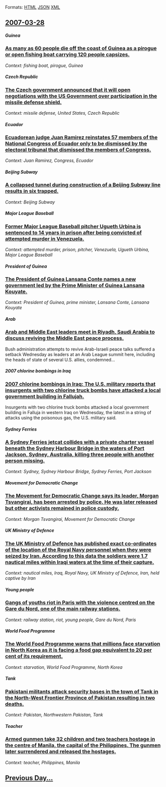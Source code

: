 
Formats: [HTML](2007/03/28/index.html)  [JSON](2007/03/28/index.json)  [XML](2007/03/28/index.xml)  

## [2007-03-28](/news/2007/03/28/index.md)

##### Guinea
### [ As many as 60 people die off the coast of Guinea as a pirogue or open fishing boat carrying 120 people capsizes. ](/news/2007/03/28/as-many-as-60-people-die-off-the-coast-of-guinea-as-a-pirogue-or-open-fishing-boat-carrying-120-people-capsizes.md)
_Context: fishing boat, pirogue, Guinea_

##### Czech Republic
### [ The Czech government announced that it will open negotiations with the US Government over participation in the missile defense shield. ](/news/2007/03/28/the-czech-government-announced-that-it-will-open-negotiations-with-the-us-government-over-participation-in-the-missile-defense-shield.md)
_Context: missile defense, United States, Czech Republic_

##### Ecuador
### [ Ecuadorean judge Juan Ramirez reinstates 57 members of the National Congress of Ecuador only to be dismissed by the electoral tribunal that dismissed the members of Congress. ](/news/2007/03/28/ecuadorean-judge-juan-ramirez-reinstates-57-members-of-the-national-congress-of-ecuador-only-to-be-dismissed-by-the-electoral-tribunal-that.md)
_Context: Juan Ramirez, Congress, Ecuador_

##### Beijing Subway
### [ A collapsed tunnel during construction of a Beijing Subway line results in six trapped. ](/news/2007/03/28/a-collapsed-tunnel-during-construction-of-a-beijing-subway-line-results-in-six-trapped.md)
_Context: Beijing Subway_

##### Major League Baseball
### [ Former Major League Baseball pitcher Ugueth Urbina is sentenced to 14 years in prison after being convicted of attempted murder in Venezuela. ](/news/2007/03/28/former-major-league-baseball-pitcher-ugueth-urbina-is-sentenced-to-14-years-in-prison-after-being-convicted-of-attempted-murder-in-venezuel.md)
_Context: attempted murder, prison, pitcher, Venezuela, Ugueth Urbina, Major League Baseball_

##### President of Guinea
### [ The President of Guinea Lansana Conte names a new government led by the Prime Minister of Guinea Lansana Kouyate. ](/news/2007/03/28/the-president-of-guinea-lansana-conta-c-names-a-new-government-led-by-the-prime-minister-of-guinea-lansana-kouyata-c.md)
_Context: President of Guinea, prime minister, Lansana Conte, Lansana Kouyate_

##### Arab
### [ Arab and Middle East leaders meet in Riyadh, Saudi Arabia to discuss reviving the Middle East peace process. ](/news/2007/03/28/arab-and-middle-east-leaders-meet-in-riyadh-saudi-arabia-to-discuss-reviving-the-middle-east-peace-process.md)
Bush administration attempts to revive Arab-Israeli peace talks suffered a setback Wednesday as leaders at an Arab League summit here, including the heads of state of several U.S. allies, condemned...

##### 2007 chlorine bombings in Iraq
### [ 2007 chlorine bombings in Iraq: The U.S. military reports that insurgents with two chlorine truck bombs have attacked a local government building in Fallujah. ](/news/2007/03/28/2007-chlorine-bombings-in-iraq-the-u-s-military-reports-that-insurgents-with-two-chlorine-truck-bombs-have-attacked-a-local-government-bu.md)
Insurgents with two chlorine truck bombs attacked a local government building in Falluja in western Iraq on Wednesday, the latest in a string of attacks using the poisonous gas, the U.S. military said.

##### Sydney Ferries
### [ A Sydney Ferries jetcat collides with a private charter vessel beneath the Sydney Harbour Bridge in the waters of Port Jackson, Sydney, Australia, killing three people with another person missing. ](/news/2007/03/28/a-sydney-ferries-jetcat-collides-with-a-private-charter-vessel-beneath-the-sydney-harbour-bridge-in-the-waters-of-port-jackson-sydney-aus.md)
_Context: Sydney, Sydney Harbour Bridge, Sydney Ferries, Port Jackson_

##### Movement for Democratic Change
### [ The Movement for Democratic Change says its leader, Morgan Tsvangirai, has been arrested by police. He was later released but other activists remained in police custody. ](/news/2007/03/28/the-movement-for-democratic-change-says-its-leader-morgan-tsvangirai-has-been-arrested-by-police-he-was-later-released-but-other-activis.md)
_Context: Morgan Tsvangirai, Movement for Democratic Change_

##### UK Ministry of Defence
### [ The UK Ministry of Defence has published exact co-ordinates of the location of the Royal Navy personnel when they were seized by Iran. According to this data the soldiers were 1.7 nautical miles within Iraqi waters at the time of their capture. ](/news/2007/03/28/the-uk-ministry-of-defence-has-published-exact-co-ordinates-of-the-location-of-the-royal-navy-personnel-when-they-were-seized-by-iran-acco.md)
_Context: nautical miles, Iraq, Royal Navy, UK Ministry of Defence, Iran, held captive by Iran_

##### Young people
### [ Gangs of youths riot in Paris with the violence centred on the Gare du Nord, one of the main railway stations. ](/news/2007/03/28/gangs-of-youths-riot-in-paris-with-the-violence-centred-on-the-gare-du-nord-one-of-the-main-railway-stations.md)
_Context: railway station, riot, young people, Gare du Nord, Paris_

##### World Food Programme
### [ The World Food Programme warns that millions face starvation in North Korea as it is facing a food gap equivalent to 20 per cent of its requirement. ](/news/2007/03/28/the-world-food-programme-warns-that-millions-face-starvation-in-north-korea-as-it-is-facing-a-food-gap-equivalent-to-20-per-cent-of-its-req.md)
_Context: starvation, World Food Programme, North Korea_

##### Tank
### [ Pakistani militants attack security bases in the town of Tank in the North-West Frontier Province of Pakistan resulting in two deaths. ](/news/2007/03/28/pakistani-militants-attack-security-bases-in-the-town-of-tank-in-the-north-west-frontier-province-of-pakistan-resulting-in-two-deaths.md)
_Context: Pakistan, Northwestern Pakistan, Tank_

##### Teacher
### [ Armed gunmen take 32 children and two teachers hostage in the centre of Manila, the capital of the Philippines. The gunmen later surrendered and released the hostages. ](/news/2007/03/28/armed-gunmen-take-32-children-and-two-teachers-hostage-in-the-centre-of-manila-the-capital-of-the-philippines-the-gunmen-later-surrendere.md)
_Context: teacher, Philippines, Manila_

## [Previous Day...](/news/2007/03/27/index.md)

